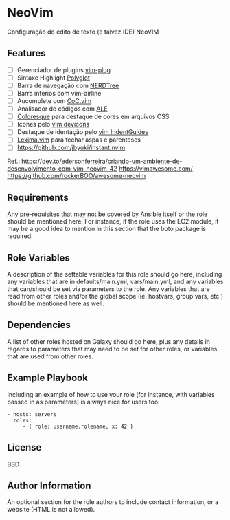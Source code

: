 NeoVim
=========

Configuração do edito de texto (e talvez IDE) NeoVIM

Features
--------

- [ ] Gerenciador de plugins [vim-plug](https://github.com/junegunn/vim-plug)
- [ ] Sintaxe Highlight [Polyglot](https://github.com/sheerun/vim-polyglot)
- [ ] Barra de navegação com [NERDTree](https://github.com/preservim/nerdtree)
- [ ] Barra inferios com vim-airline
- [ ] Aucomplete com [CoC.vim](https://github.com/neoclide/coc.nvim)
- [ ] Analisador de códigos com [ALE](https://github.com/dense-analysis/ale)
- [ ] [Coloresque](https://github.com/gko/vim-coloresque) para destaque de cores em arquivos CSS
- [ ] Icones pelo [vim devicons](https://github.com/ryanoasis/vim-devicons)
- [ ] Destaque de identação pelo [vim IndentGuides](https://dev.tothaerkh/vim-indentguides)
- [ ] [Lexima.vim](https://github.com/cohama/lexima.vim) para fechar aspas e parenteses
- [ ] https://github.com/jbyuki/instant.nvim

Ref.: https://dev.to/edersonferreira/criando-um-ambiente-de-desenvolvimento-com-vim-neovim-42
https://vimawesome.com/
https://github.com/rockerBOO/awesome-neovim

Requirements
------------

Any pre-requisites that may not be covered by Ansible itself or the role should be mentioned here. For instance, if the role uses the EC2 module, it may be a good idea to mention in this section that the boto package is required.

Role Variables
--------------

A description of the settable variables for this role should go here, including any variables that are in defaults/main.yml, vars/main.yml, and any variables that can/should be set via parameters to the role. Any variables that are read from other roles and/or the global scope (ie. hostvars, group vars, etc.) should be mentioned here as well.

Dependencies
------------

A list of other roles hosted on Galaxy should go here, plus any details in regards to parameters that may need to be set for other roles, or variables that are used from other roles.

Example Playbook
----------------

Including an example of how to use your role (for instance, with variables passed in as parameters) is always nice for users too:

    - hosts: servers
      roles:
         - { role: username.rolename, x: 42 }

License
-------

BSD

Author Information
------------------

An optional section for the role authors to include contact information, or a website (HTML is not allowed).
